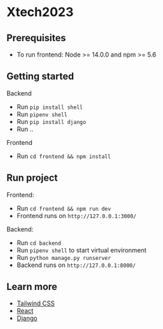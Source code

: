 # Xtech2023

## Prerequisites

* To run frontend: Node >= 14.0.0 and npm >= 5.6

## Getting started

Backend

* Run `pip install shell`
* Run `pipenv shell`
* Run `pip install django`
* Run ..

Frontend

* Run `cd frontend && npm install`

## Run project

Frontend:
* Run `cd frontend && npm run dev`
* Frontend runs on `http://127.0.0.1:3000/`

Backend:
* Run `cd backend`
* Run `pipenv shell` to start virtual environment
* Run `python manage.py runserver`
* Backend runs on `http://127.0.0.1:8000/`


## Learn more

* [Tailwind CSS](https://tailwindcss.com/docs/installation)
* [React](https://reactjs.org/docs/getting-started.html)
* [Django](https://docs.djangoproject.com/en/4.1/)